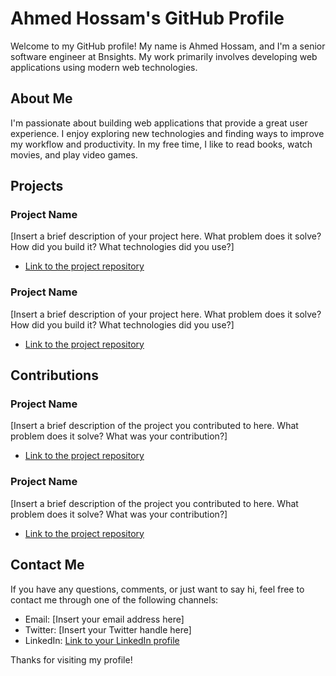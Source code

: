 <!DOCTYPE html>
<html>
<head>
  <meta charset="UTF-8">
  <title>Ahmed Hossam's GitHub Profile</title>
</head>
<body>
  <h1>Ahmed Hossam's GitHub Profile</h1>

  <p>Welcome to my GitHub profile! My name is Ahmed Hossam, and I'm a senior software engineer at Bnsights. My work primarily involves developing web applications using modern web technologies.</p>

  <h2>About Me</h2>

  <p>I'm passionate about building web applications that provide a great user experience. I enjoy exploring new technologies and finding ways to improve my workflow and productivity. In my free time, I like to read books, watch movies, and play video games.</p>

  <h2>Projects</h2>

  <h3>Project Name</h3>

  <p>[Insert a brief description of your project here. What problem does it solve? How did you build it? What technologies did you use?]</p>

  <ul>
    <li><a href="https://github.com/[Your Username]/[Project Name]">Link to the project repository</a></li>
  </ul>

  <h3>Project Name</h3>

  <p>[Insert a brief description of your project here. What problem does it solve? How did you build it? What technologies did you use?]</p>

  <ul>
    <li><a href="https://github.com/[Your Username]/[Project Name]">Link to the project repository</a></li>
  </ul>

  <h2>Contributions</h2>

  <h3>Project Name</h3>

  <p>[Insert a brief description of the project you contributed to here. What problem does it solve? What was your contribution?]</p>

  <ul>
    <li><a href="https://github.com/[Project Owner]/[Project Name]">Link to the project repository</a></li>
  </ul>

  <h3>Project Name</h3>

  <p>[Insert a brief description of the project you contributed to here. What problem does it solve? What was your contribution?]</p>

  <ul>
    <li><a href="https://github.com/[Project Owner]/[Project Name]">Link to the project repository</a></li>
  </ul>

  <h2>Contact Me</h2>

  <p>If you have any questions, comments, or just want to say hi, feel free to contact me through one of the following channels:</p>

  <ul>
    <li>Email: [Insert your email address here]</li>
    <li>Twitter: [Insert your Twitter handle here]</li>
    <li>LinkedIn: <a href="[Insert your LinkedIn profile URL here]">Link to your LinkedIn profile</a></li>
  </ul>

  <p>Thanks for visiting my profile!</p>
</body>
</html>

